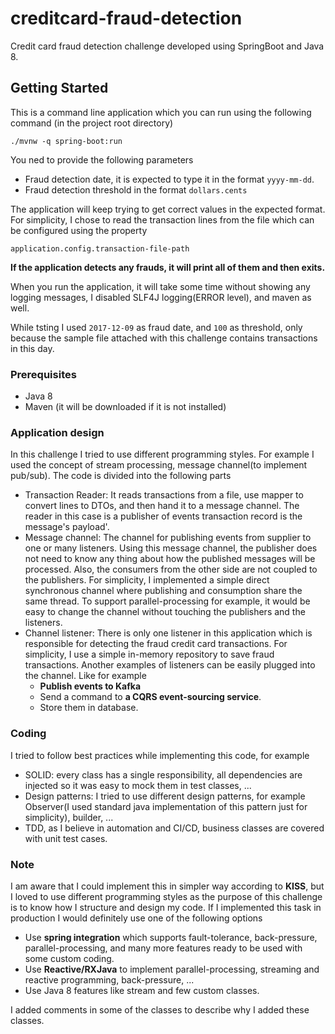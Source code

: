 # creditcard-fraud-detection
Credit card fraud detection challenge developed using SpringBoot and Java 8.

## Getting Started
This is a command line application which you can run using the following command (in the project root directory)
```
./mvnw -q spring-boot:run
```
You ned to provide the following parameters
- Fraud detection date, it is expected to type it in the format ```yyyy-mm-dd```.
- Fraud detection threshold in the format ```dollars.cents```

The application will keep trying to get correct values in the expected format. 
For simplicity, I chose to read the transaction lines from the file which can be configured using the property 
```
application.config.transaction-file-path
```
__If the application detects any frauds, it will print all of them and then exits.__

When you run the application, it will take some time without showing any logging messages, 
I disabled SLF4J logging(ERROR level), and maven as well.

While tsting I used ```2017-12-09``` as fraud date, and ```100``` as threshold, only because the sample 
file attached with this challenge contains transactions in this day. 

### Prerequisites
- Java 8
- Maven (it will be downloaded if it is not installed)

### Application design
In this challenge I tried to use different programming styles. For example I used the concept of
stream processing, message channel(to implement pub/sub). 
The code is divided into the following parts

- Transaction Reader: It reads transactions from a file, use mapper to convert lines to DTOs, and then hand it to a 
message channel. The reader in this case is a publisher of events transaction record is the message's payload'.
- Message channel: The channel for publishing events from supplier to one or many listeners. 
Using this message channel, the publisher does not need to know any thing about how the published messages
will be processed. Also, the consumers from the other side are not coupled to the publishers.
For simplicity, I implemented a simple direct synchronous channel where publishing and consumption share
the same thread. To support parallel-processing for example, it would be easy to change the channel without touching 
the publishers and the listeners.
- Channel listener: There is only one listener in this application which is responsible for detecting
the fraud credit card transactions. For simplicity, I use a simple in-memory repository to save fraud transactions.
Another examples of listeners can be easily plugged into the channel. Like for example
    - __Publish events to Kafka__
    - Send a command to __a CQRS event-sourcing service__.
    - Store them in database.
 

### Coding
I tried to follow best practices while implementing this code, for example
- SOLID: every class has a single responsibility, all dependencies are injected so it was easy to mock them in test classes, ...
- Design patterns: I tried to use different design patterns, for example Observer(I used standard java implementation of 
this pattern just for simplicity), builder, ...
- TDD, as I believe in automation and CI/CD, business classes are covered with unit test cases.

### Note
I am aware that I could implement this in simpler way according to **KISS**, but I loved to use
different programming styles as the purpose of this challenge is to know how I structure and design my code.
If I implemented this task in production I would definitely use one of the following options
- Use **spring integration** which supports fault-tolerance, back-pressure, parallel-processing, and many more features 
ready to be used with some custom coding.
- Use **Reactive/RXJava** to implement parallel-processing, streaming and reactive programming, back-pressure, ...
- Use Java 8 features like stream and few custom classes.
 
I added comments in some of the classes to describe why I added these classes.